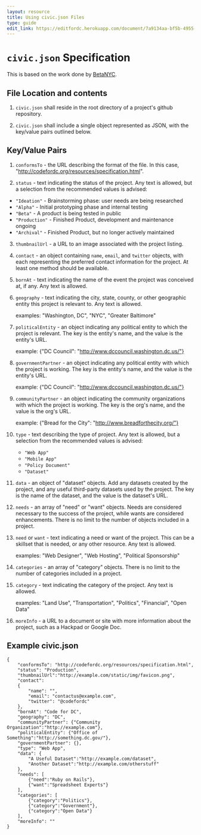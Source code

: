 ```yaml
---
layout: resource
title: Using civic.json Files
type: guide
edit_link: https://editfordc.herokuapp.com/document/7a9134aa-bf5b-4955-9137-c55df4308c24
---
```


# `civic.json` Specification

This is based on the work done by [BetaNYC](https://github.com/BetaNYC/civic.json/blob/master/specification.md).

## File Location and contents
1. `civic.json` shall reside in the root directory of a project's github repository.

2. `civic.json` shall include a single object represented as JSON, with the key/value pairs outlined below.

## Key/Value Pairs
1. `conformsTo` - the URL describing the format of the file. In this case, "http://codefordc.org/resources/specification.html".

2. `status` - text indicating the status of the project.  Any text is allowed, but a selection from the recommended values is advised:
  * `"Ideation"` - Brainstorming phase: user needs are being researched
  * `"Alpha"` - Initial prototyping phase and internal testing
  * `"Beta"` - A product is being tested in public
  * `"Production"` - Finished Product, development and maintenance ongoing
  * `"Archival"` - Finished Product, but no longer actively maintained

3. `thumbnailUrl` - a URL to an image associated with the project listing.

4. `contact` - an object containing `name`, `email`, and `twitter` objects, with each representing the preferred contact information for the project. At least one method should be available.

5. `bornAt` - text indicating the name of the event the project was conceived at, if any.  Any text is allowed.

6. `geography` - text indicating the city, state, county, or other geographic entity this project is relevant to.  Any text is allowed.

    examples: "Washington, DC", "NYC", "Greater Baltimore"

7. `politicalEntity` - an object indicating any political entity to which the project is relevant. The key is the entity's name, and the value is the entity's URL.

    example: {"DC Council": "http://www.dccouncil.washington.dc.us/"}


8.  `governmentPartner` - an object indicating any political entity with which the project is working. The key is the entity's name, and the value is the entity's URL.

    example: {"DC Council": "http://www.dccouncil.washington.dc.us/"}

9.  `communityPartner` - an object indicating the community organizations with which the project is working. The key is the org's name, and the value is the org's URL.

    example: {"Bread for the City": "http://www.breadforthecity.org/"}

10. `type` - text describing the type of project.  Any text is allowed, but a selection from the recommended values is advised:
    * `"Web App"`
    * `"Mobile App"`
    * `"Policy Document"`
    * `"Dataset"`

11. `data` - an object of "dataset" objects. Add any datasets created by the project, and any useful third-party datasets used by the project. The key is the name of the dataset, and the value is the dataset's URL.

12. `needs` - an array of "need" or "want" objects.  Needs are considered necessary to the success of the project, while wants are considered enhancements.  There is no limit to the number of objects included in a project.

13. `need` or `want` - text indicating a need or want of the project.  This can be a skillset that is needed, or any other resource.  Any text is allowed.

    examples: "Web Designer", "Web Hosting", "Political Sponsorship"

14. `categories` - an array of "category" objects.  There is no limit to the number of categories included in a project.

15. `category` - text indicating the category of the project.  Any text is allowed.

    examples:  "Land Use", "Transportation", "Politics", "Financial", "Open Data"

16. `moreInfo` - a URL to a document or site with more information about the project, such as a Hackpad or Google Doc.

## Example civic.json

```
{
    "conformsTo": "http://codefordc.org/resources/specification.html",
    "status": "Production",
    "thumbnailUrl":"http://example.com/static/img/favicon.png",
    "contact":
    {
        "name": "",
        "email": "contactus@example.com",
        "twitter": "@codefordc"
    },
    "bornAt": "Code for DC",
    "geography": "DC",
    "communityPartner": {"Community Organization":"http://example.com"},
    "politicalEntity": {"Office of Something":"http://something.dc.gov/"},
    "governmentPartner": {},
    "type": "Web App",
    "data": {
        "A Useful Dataset":"http://example.com/dataset",
        "Another Dataset":"http://example.com/otherstuff"
    },
    "needs": [
        {"need":"Ruby on Rails"},
        {"want":"Spreadsheet Experts"}
    ],
    "categories": [
        {"category":"Politics"},
        {"category":"Government"},
        {"category":"Open Data"}
    ],
    "moreInfo": ""
}
```
